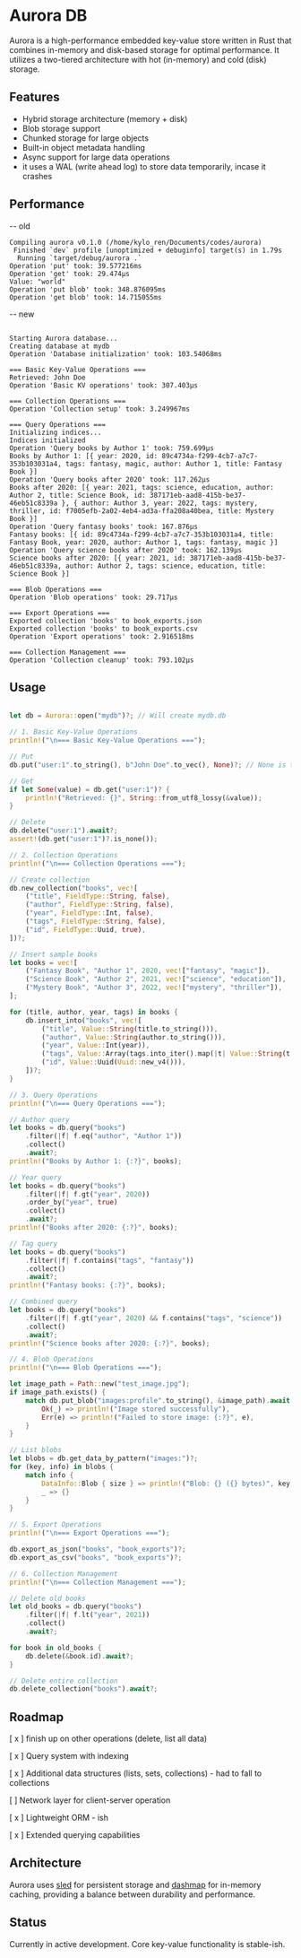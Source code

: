 # Aurora DB

Aurora is a high-performance embedded key-value store written in Rust that combines in-memory and disk-based storage for optimal performance. It utilizes a two-tiered architecture with hot (in-memory) and cold (disk) storage.

## Features

- Hybrid storage architecture (memory + disk)
- Blob storage support
- Chunked storage for large objects
- Built-in object metadata handling
- Async support for large data operations
- it uses a WAL (write ahead log) to store data temporarily, incase it crashes

## Performance

-- old
```shell
Compiling aurora v0.1.0 (/home/kylo_ren/Documents/codes/aurora)
 Finished `dev` profile [unoptimized + debuginfo] target(s) in 1.79s
  Running `target/debug/aurora .`
Operation 'put' took: 39.577216ms
Operation 'get' took: 29.474µs
Value: "world"
Operation 'put blob' took: 348.876095ms
Operation 'get blob' took: 14.715055ms
```

-- new
```shell

Starting Aurora database...
Creating database at mydb
Operation 'Database initialization' took: 103.54068ms

=== Basic Key-Value Operations ===
Retrieved: John Doe
Operation 'Basic KV operations' took: 307.403µs

=== Collection Operations ===
Operation 'Collection setup' took: 3.249967ms

=== Query Operations ===
Initializing indices...
Indices initialized
Operation 'Query books by Author 1' took: 759.699µs
Books by Author 1: [{ year: 2020, id: 89c4734a-f299-4cb7-a7c7-353b103031a4, tags: fantasy, magic, author: Author 1, title: Fantasy Book }]
Operation 'Query books after 2020' took: 117.262µs
Books after 2020: [{ year: 2021, tags: science, education, author: Author 2, title: Science Book, id: 387171eb-aad8-415b-be37-46eb51c8339a }, { author: Author 3, year: 2022, tags: mystery, thriller, id: f7005efb-2a02-4eb4-ad3a-ffa208a40bea, title: Mystery Book }]
Operation 'Query fantasy books' took: 167.876µs
Fantasy books: [{ id: 89c4734a-f299-4cb7-a7c7-353b103031a4, title: Fantasy Book, year: 2020, author: Author 1, tags: fantasy, magic }]
Operation 'Query science books after 2020' took: 162.139µs
Science books after 2020: [{ year: 2021, id: 387171eb-aad8-415b-be37-46eb51c8339a, author: Author 2, tags: science, education, title: Science Book }]

=== Blob Operations ===
Operation 'Blob operations' took: 29.717µs

=== Export Operations ===
Exported collection 'books' to book_exports.json
Exported collection 'books' to book_exports.csv
Operation 'Export operations' took: 2.916518ms

=== Collection Management ===
Operation 'Collection cleanup' took: 793.102µs
```

## Usage
```rust

let db = Aurora::open("mydb")?; // Will create mydb.db

// 1. Basic Key-Value Operations
println!("\n=== Basic Key-Value Operations ===");

// Put
db.put("user:1".to_string(), b"John Doe".to_vec(), None)?; // None is the time to live

// Get
if let Some(value) = db.get("user:1")? {
    println!("Retrieved: {}", String::from_utf8_lossy(&value));
}

// Delete
db.delete("user:1").await?;
assert!(db.get("user:1")?.is_none());

// 2. Collection Operations
println!("\n=== Collection Operations ===");

// Create collection
db.new_collection("books", vec![
    ("title", FieldType::String, false),
    ("author", FieldType::String, false),
    ("year", FieldType::Int, false),
    ("tags", FieldType::String, false),
    ("id", FieldType::Uuid, true),
])?;

// Insert sample books
let books = vec![
    ("Fantasy Book", "Author 1", 2020, vec!["fantasy", "magic"]),
    ("Science Book", "Author 2", 2021, vec!["science", "education"]),
    ("Mystery Book", "Author 3", 2022, vec!["mystery", "thriller"]),
];

for (title, author, year, tags) in books {
    db.insert_into("books", vec![
        ("title", Value::String(title.to_string())),
        ("author", Value::String(author.to_string())),
        ("year", Value::Int(year)),
        ("tags", Value::Array(tags.into_iter().map(|t| Value::String(t.to_string())).collect())),
        ("id", Value::Uuid(Uuid::new_v4())),
    ])?;
}

// 3. Query Operations
println!("\n=== Query Operations ===");

// Author query
let books = db.query("books")
    .filter(|f| f.eq("author", "Author 1"))
    .collect()
    .await?;
println!("Books by Author 1: {:?}", books);

// Year query
let books = db.query("books")
    .filter(|f| f.gt("year", 2020))
    .order_by("year", true)
    .collect()
    .await?;
println!("Books after 2020: {:?}", books);

// Tag query
let books = db.query("books")
    .filter(|f| f.contains("tags", "fantasy"))
    .collect()
    .await?;
println!("Fantasy books: {:?}", books);

// Combined query
let books = db.query("books")
    .filter(|f| f.gt("year", 2020) && f.contains("tags", "science"))
    .collect()
    .await?;
println!("Science books after 2020: {:?}", books);

// 4. Blob Operations
println!("\n=== Blob Operations ===");

let image_path = Path::new("test_image.jpg");
if image_path.exists() {
    match db.put_blob("images:profile".to_string(), &image_path).await {
        Ok(_) => println!("Image stored successfully"),
        Err(e) => println!("Failed to store image: {:?}", e),
    }
}

// List blobs
let blobs = db.get_data_by_pattern("images:")?;
for (key, info) in blobs {
    match info {
        DataInfo::Blob { size } => println!("Blob: {} ({} bytes)", key, size),
        _ => {}
    }
}

// 5. Export Operations
println!("\n=== Export Operations ===");

db.export_as_json("books", "book_exports")?;
db.export_as_csv("books", "book_exports")?;

// 6. Collection Management
println!("\n=== Collection Management ===");

// Delete old books
let old_books = db.query("books")
    .filter(|f| f.lt("year", 2021))
    .collect()
    .await?;

for book in old_books {
    db.delete(&book.id).await?;
}

// Delete entire collection
db.delete_collection("books").await?;

```

## Roadmap

[ x ] finish up on other operations (delete, list all data)

[ x ] Query system with indexing

[ x ] Additional data structures (lists, sets, collections) - had to fall to collections

[ ] Network layer for client-server operation

[ x ] Lightweight ORM - ish

[ x ] Extended querying capabilities

## Architecture

Aurora uses [sled](https://github.com/spacejam/sled) for persistent storage and [dashmap](https://github.com/xacrimon/dashmap) for in-memory caching, providing a balance between durability and performance.

## Status

Currently in active development. Core key-value functionality is stable-ish.
